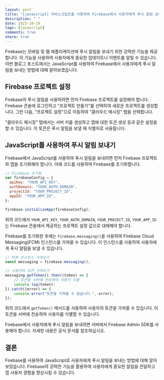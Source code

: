 ```yaml
---
layout: post
title: "[javascript] 자바스크립트를 사용하여 Firebase에서 사용자에게 푸시 알림 보내기"
description: " "
date: 2023-10-19
tags: [javascript]
comments: true
share: true
---
```


Firebase는 모바일 및 웹 애플리케이션에 푸시 알림을 보내기 위한 강력한 기능을 제공합니다. 이 기능을 사용하여 사용자에게 중요한 업데이트나 이벤트를 알릴 수 있습니다. 이번 블로그 포스트에서는 JavaScript를 사용하여 Firebase에서 사용자에게 푸시 알림을 보내는 방법에 대해 알아보겠습니다.

## Firebase 프로젝트 설정

Firebase의 푸시 알림을 사용하려면 먼저 Firebase 프로젝트를 설정해야 합니다. Firebase 콘솔에 로그인하고 "프로젝트 만들기"를 선택하여 새로운 프로젝트를 생성합니다. 그런 다음, "프로젝트 설정"으로 이동하여 "클라우드 메시징" 탭을 선택합니다.

"클라우드 메시징" 탭에서는 서버 키를 생성하고 앱에 대한 토큰 생성 등과 같은 설정을 할 수 있습니다. 이 토큰은 푸시 알림을 보낼 때 식별자로 사용됩니다.

## JavaScript를 사용하여 푸시 알림 보내기

Firebase에서 JavaScript를 사용하여 푸시 알림을 보내려면 먼저 Firebase 프로젝트와 앱을 초기화해야 합니다. 아래 코드를 사용하여 Firebase를 초기화합니다.

```javascript
// Firebase 초기화
var firebaseConfig = {
  apiKey: "YOUR_API_KEY",
  authDomain: "YOUR_AUTH_DOMAIN",
  projectId: "YOUR_PROJECT_ID",
  appId: "YOUR_APP_ID",
};

firebase.initializeApp(firebaseConfig);
```

위의 코드에서 `YOUR_API_KEY`, `YOUR_AUTH_DOMAIN`, `YOUR_PROJECT_ID`, `YOUR_APP_ID`는 Firebase 콘솔에서 제공하는 프로젝트 설정 값으로 대체해야 합니다.

Firebase를 초기화한 후에는 `firebase.messaging()`을 사용하여 Firebase Cloud Messaging(FCM) 인스턴스를 가져올 수 있습니다. 이 인스턴스를 사용하여 사용자에게 푸시 알림을 보낼 수 있습니다.

```javascript
// FCM 인스턴스 가져오기
const messaging = firebase.messaging();

// 사용자의 토큰 가져오기
messaging.getToken().then((token) => {
    // 토큰을 서버에 전송하여 사용자 식별
    console.log(token);
}).catch((error) => {
    console.error("토큰을 가져올 수 없습니다.", error);
});
```

위의 코드에서 `getToken()` 메서드를 사용하여 사용자의 토큰을 가져올 수 있습니다. 이 토큰을 서버에 전송하여 사용자를 식별할 수 있습니다.

Firebase에서 사용자에게 푸시 알림을 보내려면 서버에서 Firebase Admin SDK를 사용해야 합니다. 자세한 내용은 공식 문서를 참조하십시오.

## 결론

Firebase를 사용하여 JavaScript로 사용자에게 푸시 알림을 보내는 방법에 대해 알아보았습니다. Firebase의 강력한 기능을 활용하여 사용자에게 중요한 알림을 전달하고 앱 사용자 경험을 향상시킬 수 있습니다.